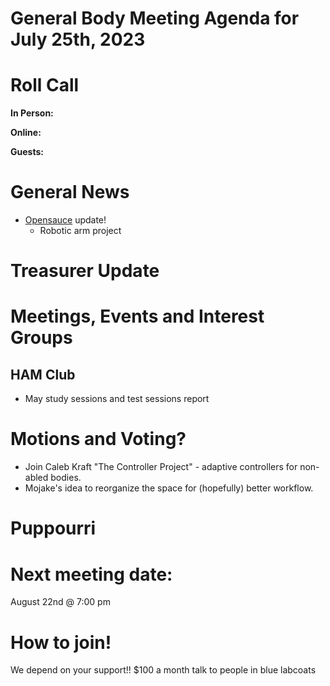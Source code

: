 # General Body Meeting Agenda for July 25th, 2023
# Roll Call
**In Person:**

**Online:** 

**Guests:** 

# General News
  - [Opensauce](https://opensauce.live) update!
    - Robotic arm project
  
# Treasurer Update
# Meetings, Events and Interest Groups
## HAM Club
  - May study sessions and test sessions report
# Motions and Voting?
  - Join Caleb Kraft "The Controller Project" - adaptive controllers for non-abled bodies.
  - Mojake's idea to reorganize the space for (hopefully) better workflow. 
# Puppourri


# Next meeting date:
August 22nd @ 7:00 pm

# How to join!
We depend on your support!! $100 a month talk to people in blue labcoats
